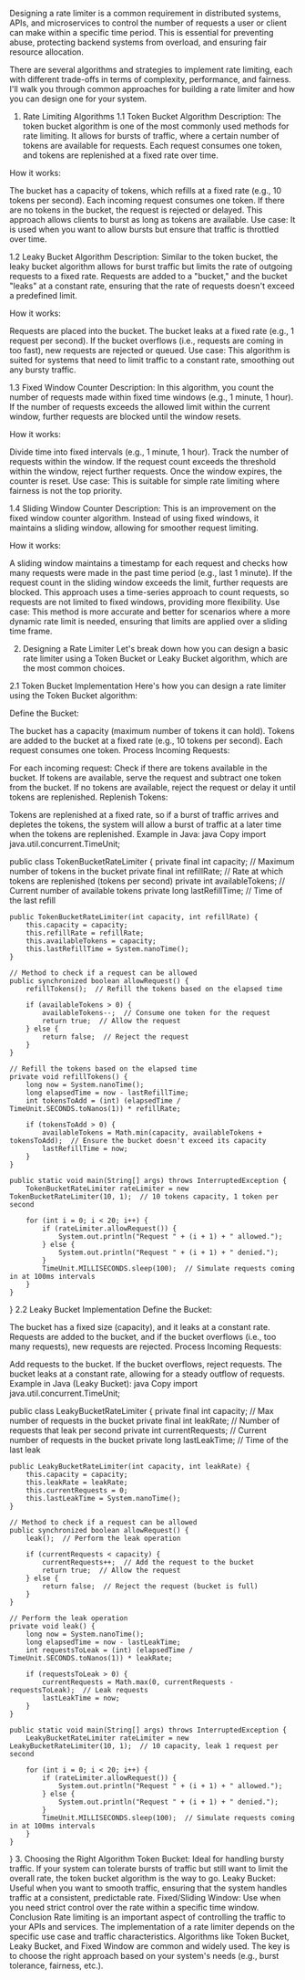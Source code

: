 Designing a rate limiter is a common requirement in distributed systems, APIs, and microservices to control the number of requests a user or client can make within a specific time period. This is essential for preventing abuse, protecting backend systems from overload, and ensuring fair resource allocation.

There are several algorithms and strategies to implement rate limiting, each with different trade-offs in terms of complexity, performance, and fairness. I'll walk you through common approaches for building a rate limiter and how you can design one for your system.

1. Rate Limiting Algorithms
   1.1 Token Bucket Algorithm
   Description: The token bucket algorithm is one of the most commonly used methods for rate limiting. It allows for bursts of traffic, where a certain number of tokens are available for requests. Each request consumes one token, and tokens are replenished at a fixed rate over time.

How it works:

The bucket has a capacity of tokens, which refills at a fixed rate (e.g., 10 tokens per second).
Each incoming request consumes one token.
If there are no tokens in the bucket, the request is rejected or delayed.
This approach allows clients to burst as long as tokens are available.
Use case: It is used when you want to allow bursts but ensure that traffic is throttled over time.

1.2 Leaky Bucket Algorithm
Description: Similar to the token bucket, the leaky bucket algorithm allows for burst traffic but limits the rate of outgoing requests to a fixed rate. Requests are added to a "bucket," and the bucket "leaks" at a constant rate, ensuring that the rate of requests doesn't exceed a predefined limit.

How it works:

Requests are placed into the bucket.
The bucket leaks at a fixed rate (e.g., 1 request per second).
If the bucket overflows (i.e., requests are coming in too fast), new requests are rejected or queued.
Use case: This algorithm is suited for systems that need to limit traffic to a constant rate, smoothing out any bursty traffic.

1.3 Fixed Window Counter
Description: In this algorithm, you count the number of requests made within fixed time windows (e.g., 1 minute, 1 hour). If the number of requests exceeds the allowed limit within the current window, further requests are blocked until the window resets.

How it works:

Divide time into fixed intervals (e.g., 1 minute, 1 hour).
Track the number of requests within the window.
If the request count exceeds the threshold within the window, reject further requests.
Once the window expires, the counter is reset.
Use case: This is suitable for simple rate limiting where fairness is not the top priority.

1.4 Sliding Window Counter
Description: This is an improvement on the fixed window counter algorithm. Instead of using fixed windows, it maintains a sliding window, allowing for smoother request limiting.

How it works:

A sliding window maintains a timestamp for each request and checks how many requests were made in the past time period (e.g., last 1 minute).
If the request count in the sliding window exceeds the limit, further requests are blocked.
This approach uses a time-series approach to count requests, so requests are not limited to fixed windows, providing more flexibility.
Use case: This method is more accurate and better for scenarios where a more dynamic rate limit is needed, ensuring that limits are applied over a sliding time frame.

2. Designing a Rate Limiter
   Let's break down how you can design a basic rate limiter using a Token Bucket or Leaky Bucket algorithm, which are the most common choices.

2.1 Token Bucket Implementation
Here's how you can design a rate limiter using the Token Bucket algorithm:

Define the Bucket:

The bucket has a capacity (maximum number of tokens it can hold).
Tokens are added to the bucket at a fixed rate (e.g., 10 tokens per second).
Each request consumes one token.
Process Incoming Requests:

For each incoming request:
Check if there are tokens available in the bucket.
If tokens are available, serve the request and subtract one token from the bucket.
If no tokens are available, reject the request or delay it until tokens are replenished.
Replenish Tokens:

Tokens are replenished at a fixed rate, so if a burst of traffic arrives and depletes the tokens, the system will allow a burst of traffic at a later time when the tokens are replenished.
Example in Java:
java
Copy
import java.util.concurrent.TimeUnit;

public class TokenBucketRateLimiter {
private final int capacity;  // Maximum number of tokens in the bucket
private final int refillRate; // Rate at which tokens are replenished (tokens per second)
private int availableTokens;  // Current number of available tokens
private long lastRefillTime;  // Time of the last refill

    public TokenBucketRateLimiter(int capacity, int refillRate) {
        this.capacity = capacity;
        this.refillRate = refillRate;
        this.availableTokens = capacity;
        this.lastRefillTime = System.nanoTime();
    }

    // Method to check if a request can be allowed
    public synchronized boolean allowRequest() {
        refillTokens();  // Refill the tokens based on the elapsed time

        if (availableTokens > 0) {
            availableTokens--;  // Consume one token for the request
            return true;  // Allow the request
        } else {
            return false;  // Reject the request
        }
    }

    // Refill the tokens based on the elapsed time
    private void refillTokens() {
        long now = System.nanoTime();
        long elapsedTime = now - lastRefillTime;
        int tokensToAdd = (int) (elapsedTime / TimeUnit.SECONDS.toNanos(1)) * refillRate;

        if (tokensToAdd > 0) {
            availableTokens = Math.min(capacity, availableTokens + tokensToAdd);  // Ensure the bucket doesn't exceed its capacity
            lastRefillTime = now;
        }
    }

    public static void main(String[] args) throws InterruptedException {
        TokenBucketRateLimiter rateLimiter = new TokenBucketRateLimiter(10, 1);  // 10 tokens capacity, 1 token per second

        for (int i = 0; i < 20; i++) {
            if (rateLimiter.allowRequest()) {
                System.out.println("Request " + (i + 1) + " allowed.");
            } else {
                System.out.println("Request " + (i + 1) + " denied.");
            }
            TimeUnit.MILLISECONDS.sleep(100);  // Simulate requests coming in at 100ms intervals
        }
    }
}
2.2 Leaky Bucket Implementation
Define the Bucket:

The bucket has a fixed size (capacity), and it leaks at a constant rate.
Requests are added to the bucket, and if the bucket overflows (i.e., too many requests), new requests are rejected.
Process Incoming Requests:

Add requests to the bucket. If the bucket overflows, reject requests.
The bucket leaks at a constant rate, allowing for a steady outflow of requests.
Example in Java (Leaky Bucket):
java
Copy
import java.util.concurrent.TimeUnit;

public class LeakyBucketRateLimiter {
private final int capacity;  // Max number of requests in the bucket
private final int leakRate;  // Number of requests that leak per second
private int currentRequests; // Current number of requests in the bucket
private long lastLeakTime;   // Time of the last leak

    public LeakyBucketRateLimiter(int capacity, int leakRate) {
        this.capacity = capacity;
        this.leakRate = leakRate;
        this.currentRequests = 0;
        this.lastLeakTime = System.nanoTime();
    }

    // Method to check if a request can be allowed
    public synchronized boolean allowRequest() {
        leak();  // Perform the leak operation

        if (currentRequests < capacity) {
            currentRequests++;  // Add the request to the bucket
            return true;  // Allow the request
        } else {
            return false;  // Reject the request (bucket is full)
        }
    }

    // Perform the leak operation
    private void leak() {
        long now = System.nanoTime();
        long elapsedTime = now - lastLeakTime;
        int requestsToLeak = (int) (elapsedTime / TimeUnit.SECONDS.toNanos(1)) * leakRate;

        if (requestsToLeak > 0) {
            currentRequests = Math.max(0, currentRequests - requestsToLeak);  // Leak requests
            lastLeakTime = now;
        }
    }

    public static void main(String[] args) throws InterruptedException {
        LeakyBucketRateLimiter rateLimiter = new LeakyBucketRateLimiter(10, 1);  // 10 capacity, leak 1 request per second

        for (int i = 0; i < 20; i++) {
            if (rateLimiter.allowRequest()) {
                System.out.println("Request " + (i + 1) + " allowed.");
            } else {
                System.out.println("Request " + (i + 1) + " denied.");
            }
            TimeUnit.MILLISECONDS.sleep(100);  // Simulate requests coming in at 100ms intervals
        }
    }
}
3. Choosing the Right Algorithm
   Token Bucket: Ideal for handling bursty traffic. If your system can tolerate bursts of traffic but still want to limit the overall rate, the token bucket algorithm is the way to go.
   Leaky Bucket: Useful when you want to smooth traffic, ensuring that the system handles traffic at a consistent, predictable rate.
   Fixed/Sliding Window: Use when you need strict control over the rate within a specific time window.
   Conclusion
   Rate limiting is an important aspect of controlling the traffic to your APIs and services. The implementation of a rate limiter depends on the specific use case and traffic characteristics. Algorithms like Token Bucket, Leaky Bucket, and Fixed Window are common and widely used. The key is to choose the right approach based on your system's needs (e.g., burst tolerance, fairness, etc.).







